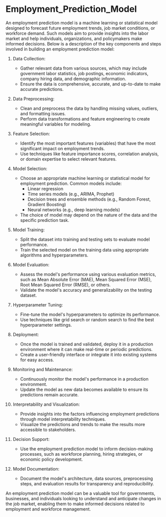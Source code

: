 # Employment_Prediction_Model
An employment prediction model is a machine learning or statistical model designed to forecast future employment trends, job market conditions, or workforce demand. Such models aim to provide insights into the labor market and help individuals, organizations, and policymakers make informed decisions. Below is a description of the key components and steps involved in building an employment prediction model:

1. Data Collection:
   - Gather relevant data from various sources, which may include government labor statistics, job postings, economic indicators, company hiring data, and demographic information.
   - Ensure the data is comprehensive, accurate, and up-to-date to make accurate predictions.

2. Data Preprocessing:
   - Clean and preprocess the data by handling missing values, outliers, and formatting issues.
   - Perform data transformations and feature engineering to create meaningful variables for modeling.

3. Feature Selection:
   - Identify the most important features (variables) that have the most significant impact on employment trends.
   - Use techniques like feature importance scores, correlation analysis, or domain expertise to select relevant features.

4. Model Selection:
   - Choose an appropriate machine learning or statistical model for employment prediction. Common models include:
     - Linear regression
     - Time series models (e.g., ARIMA, Prophet)
     - Decision trees and ensemble methods (e.g., Random Forest, Gradient Boosting)
     - Neural networks (e.g., deep learning models)
   - The choice of model may depend on the nature of the data and the specific prediction task.

5. Model Training:
   - Split the dataset into training and testing sets to evaluate model performance.
   - Train the selected model on the training data using appropriate algorithms and hyperparameters.

6. Model Evaluation:
   - Assess the model's performance using various evaluation metrics, such as Mean Absolute Error (MAE), Mean Squared Error (MSE), Root Mean Squared Error (RMSE), or others.
   - Validate the model's accuracy and generalizability on the testing dataset.

7. Hyperparameter Tuning:
   - Fine-tune the model's hyperparameters to optimize its performance.
   - Use techniques like grid search or random search to find the best hyperparameter settings.

8. Deployment:
   - Once the model is trained and validated, deploy it in a production environment where it can make real-time or periodic predictions.
   - Create a user-friendly interface or integrate it into existing systems for easy access.

9. Monitoring and Maintenance:
   - Continuously monitor the model's performance in a production environment.
   - Update the model as new data becomes available to ensure its predictions remain accurate.

10. Interpretability and Visualization:
    - Provide insights into the factors influencing employment predictions through model interpretability techniques.
    - Visualize the predictions and trends to make the results more accessible to stakeholders.

11. Decision Support:
    - Use the employment prediction model to inform decision-making processes, such as workforce planning, hiring strategies, or economic policy development.

12. Model Documentation:
    - Document the model's architecture, data sources, preprocessing steps, and evaluation results for transparency and reproducibility.

An employment prediction model can be a valuable tool for governments, businesses, and individuals looking to understand and anticipate changes in the job market, enabling them to make informed decisions related to employment and workforce management.
